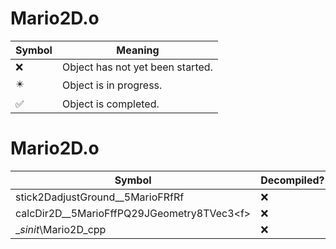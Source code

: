 # Mario2D.o
| Symbol | Meaning 
| ------------- | ------------- 
| :x: | Object has not yet been started. 
| :eight_pointed_black_star: | Object is in progress. 
| :white_check_mark: | Object is completed. 


# Mario2D.o
| Symbol | Decompiled? |
| ------------- | ------------- |
| stick2DadjustGround__5MarioFRfRf | :x: |
| calcDir2D__5MarioFffPQ29JGeometry8TVec3&lt;f&gt; | :x: |
| __sinit_\Mario2D_cpp | :x: |
